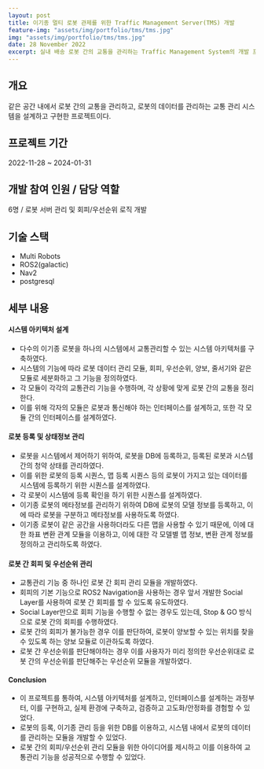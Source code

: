 ```yaml
---
layout: post
title: 이기종 멀티 로봇 관제를 위한 Traffic Management Server(TMS) 개발
feature-img: "assets/img/portfolio/tms/tms.jpg"
img: "assets/img/portfolio/tms/tms.jpg"
date: 28 November 2022
excerpt: 실내 배송 로봇 간의 교통을 관리하는 Traffic Management System의 개발 프로젝트이다.
---
```


## 개요

같은 공간 내에서 로봇 간의 교통을 관리하고, 로봇의 데이터를 관리하는 교통 관리 시스템을 설계하고 구현한 프로젝트이다.

## 프로젝트 기간

2022-11-28 ~ 2024-01-31

## 개발 참여 인원 / 담당 역할

6명 / 로봇 서버 관리 및 회피/우선순위 로직 개발

## 기술 스택

- Multi Robots
- ROS2(galactic)
- Nav2
- postgresql

## 세부 내용

#### 시스템 아키텍처 설계

* 다수의 이기종 로봇을 하나의 시스템에서 교통관리할 수 있는 시스템 아키텍처를 구축하였다.
* 시스템의 기능에 따라 로봇 데이터 관리 모듈, 회피, 우선순위, 양보, 줄서기와 같은 모듈로 세분화하고 그 기능을 정의하였다.
* 각 모듈이 각각의 교통관리 기능을 수행하며, 각 상황에 맞게 로봇 간의 교통을 정리한다.
* 이를 위해 각자의 모듈은 로봇과 통신해야 하는 인터페이스를 설계하고, 또한 각 모듈 간의 인터페이스를 설계하였다.

#### 로봇 등록 및 상태정보 관리

* 로봇을 시스템에서 제어하기 위하여, 로봇을 DB에 등록하고, 등록된 로봇과 시스템 간의 청약 상태를 관리하였다.
* 이를 위한 로봇의 등록 시퀀스, 맵 등록 시퀀스 등의 로봇이 가지고 있는 데이터를 시스템에 등록하기 위한 시퀀스를 설계하였다.
* 각 로봇이 시스템에 등록 확인을 하기 위한 시퀀스를 설계하였다.
* 이기종 로봇의 메타정보를 관리하기 위하여 DB에 로봇의 모델 정보를 등록하고, 이에 따라 로봇을 구분하고 메타정보를 사용하도록 하였다.
* 이기종 로봇이 같은 공간을 사용하더라도 다른 맵을 사용할 수 있기 때문에, 이에 대한 좌표 변환 관계 모듈을 이용하고, 이에 대한 각 모델별 맵 정보, 변환 관계 정보를 정의하고 관리하도록 하였다.

#### 로봇 간 회피 및 우선순위 관리

* 교통관리 기능 중 하나인 로봇 간 회피 관리 모듈을 개발하였다.
* 회피의 기본 기능으로 ROS2 Navigation을 사용하는 경우 앞서 개발한 Social Layer를 사용하여 로봇 간 회피를 할 수 있도록 유도하였다.
* Social Layer만으로 회피 기능을 수행할 수 없는 경우도 있는데, Stop & GO 방식으로 로봇 간의 회피를 수행하였다.
* 로봇 간의 회피가 불가능한 경우 이를 판단하여, 로봇이 양보할 수 있는 위치를 찾을 수 있도록 하는 양보 모듈로 이관하도록 하였다.
* 로봇 간 우선순위를 판단해야하는 경우 이를 사용자가 미리 정의한 우선순위대로 로봇 간의 우선순위를 판단해주는 우선순위 모듈을 개발하였다.

#### Conclusion

* 이 프로젝트를 통하여, 시스템 아키텍처를 설계하고, 인터페이스를 설계하는 과정부터, 이를 구현하고, 실제 환경에 구축하고, 검증하고 고도화/안정화를 경험할 수 있었다.
* 로봇의 등록, 이기종 관리 등을 위한 DB를 이용하고, 시스템 내에서 로봇의 데이터를 관리하는 모듈을 개발할 수 있었다.
* 로봇 간의 회피/우선순위 관리 모듈을 위한 아이디어를 제시하고 이를 이용하여 교통관리 기능을 성공적으로 수행할 수 있었다.